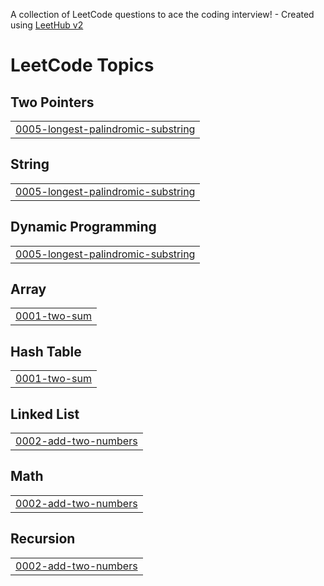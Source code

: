 A collection of LeetCode questions to ace the coding interview! - Created using [LeetHub v2](https://github.com/arunbhardwaj/LeetHub-2.0)
<!---LeetCode Topics Start-->
# LeetCode Topics
## Two Pointers
|  |
| ------- |
| [0005-longest-palindromic-substring](https://github.com/Perumal215/leetcodeproblems/tree/master/0005-longest-palindromic-substring) |
## String
|  |
| ------- |
| [0005-longest-palindromic-substring](https://github.com/Perumal215/leetcodeproblems/tree/master/0005-longest-palindromic-substring) |
## Dynamic Programming
|  |
| ------- |
| [0005-longest-palindromic-substring](https://github.com/Perumal215/leetcodeproblems/tree/master/0005-longest-palindromic-substring) |
## Array
|  |
| ------- |
| [0001-two-sum](https://github.com/Perumal215/leetcodeproblems/tree/master/0001-two-sum) |
## Hash Table
|  |
| ------- |
| [0001-two-sum](https://github.com/Perumal215/leetcodeproblems/tree/master/0001-two-sum) |
## Linked List
|  |
| ------- |
| [0002-add-two-numbers](https://github.com/Perumal215/leetcodeproblems/tree/master/0002-add-two-numbers) |
## Math
|  |
| ------- |
| [0002-add-two-numbers](https://github.com/Perumal215/leetcodeproblems/tree/master/0002-add-two-numbers) |
## Recursion
|  |
| ------- |
| [0002-add-two-numbers](https://github.com/Perumal215/leetcodeproblems/tree/master/0002-add-two-numbers) |
<!---LeetCode Topics End-->
